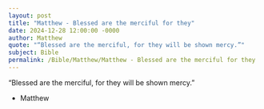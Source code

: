 ```yaml
---
layout: post
title: "Matthew - Blessed are the merciful for they"
date: 2024-12-28 12:00:00 -0000
author: Matthew
quote: "“Blessed are the merciful, for they will be shown mercy.”"
subject: Bible
permalink: /Bible/Matthew/Matthew - Blessed are the merciful for they
---
```


“Blessed are the merciful, for they will be shown mercy.”

- Matthew
